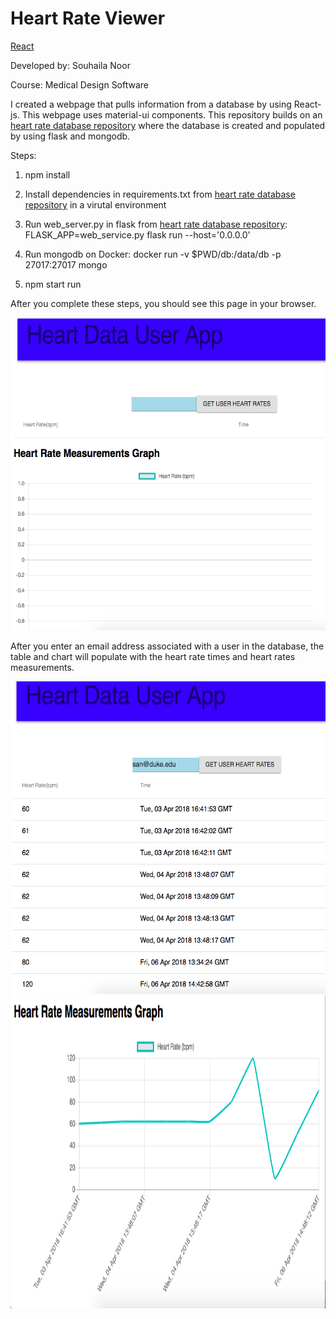 # Heart Rate Viewer
[React](https://reactjs.org/) 

Developed by: Souhaila Noor

Course: Medical Design Software

I created a webpage that pulls information from a database by using React-js. This webpage uses material-ui components. 
This repository builds on an [heart rate database repository](https://github.com/souhaila30/heart_rate_databases_introduction) where the database is created and populated by using flask and mongodb. 

Steps:
1. npm install
2. Install dependencies in requirements.txt from [heart rate database repository](https://github.com/souhaila30/heart_rate_databases_introduction) in a virutal environment
3. Run web_server.py in flask from [heart rate database repository](https://github.com/souhaila30/heart_rate_databases_introduction): FLASK_APP=web_service.py flask run --host='0.0.0.0'

4. Run mongodb on Docker: docker run -v $PWD/db:/data/db -p 27017:27017 mongo
5. npm start run

After you complete these steps, you should see this page in your browser. 

<img src="hr_page.png" height="500px"/> 

After you enter an email address associated with a user in the database, the table and chart will populate with the heart rate times and heart rates measurements.

<img src="hr_table.png" height="500px"/> 

<img src="hr_chart.png" height="500px"/> 

